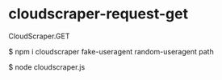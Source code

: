 # cloudscraper-request-get
CloudScraper.GET

$ npm i cloudscraper fake-useragent random-useragent path

$ node cloudscraper.js
